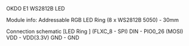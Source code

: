 OKDO E1 WS2812B LED

Module info:
Addressable RGB LED Ring (8 x WS2812B 5050) - 30mm

Connection schematic
[LED Ring ] (FLXC_8 - SPI)
DIN - PIO0_26 (MOSI)
VDD - VDD(3.3V)
GND - GND 
